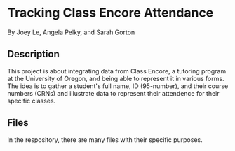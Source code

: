 # Tracking Class Encore Attendance
By Joey Le, Angela Pelky, and Sarah Gorton
## Description
  This project is about integrating data from Class Encore, a tutoring program at the University of Oregon, and being able to represent it in various forms.
  The idea is to gather a student's full name, ID (95-number), and their course numbers (CRNs) and illustrate data to represent their attendence for their specific classes.
## Files
  In the respository, there are many files with their specific purposes. 
